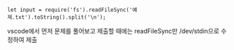 `let input = require('fs').readFileSync('예제.txt').toString().split('\n');`

vscode에서 먼저 문제를 풀어보고 제출할 때에는 readFileSync만 /dev/stdin으로 수정하여 제출
